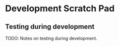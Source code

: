 # Development Scratch Pad

## Testing during development

TODO: Notes on testing during development.
